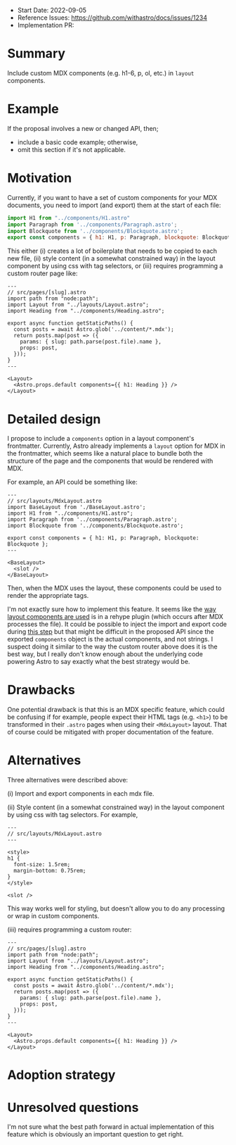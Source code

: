 - Start Date: 2022-09-05
- Reference Issues: https://github.com/withastro/docs/issues/1234
- Implementation PR: <!-- leave empty -->

# Summary

Include custom MDX components (e.g. h1-6, p, ol, etc.) in `layout` components.

# Example

If the proposal involves a new or changed API, then;

- include a basic code example; otherwise,
- omit this section if it's not applicable.

# Motivation

Currently, if you want to have a set of custom components for your MDX documents, you need to import (and export) them at the start of each file:

```js
import H1 from "../components/H1.astro"
import Paragraph from '../components/Paragraph.astro';
import Blockquote from '../components/Blockquote.astro';
export const components = { h1: H1, p: Paragraph, blockquote: Blockquote };
```

This either (i) creates a lot of boilerplate that needs to be copied to each new file, (ii) style content (in a somewhat constrained way) in the layout component by using css with tag selectors, or (iii) requires programming a custom router page like:

```astro
---
// src/pages/[slug].astro
import path from "node:path";
import Layout from "../layouts/Layout.astro";
import Heading from "../components/Heading.astro";

export async function getStaticPaths() {
  const posts = await Astro.glob('../content/*.mdx');
  return posts.map(post => ({
    params: { slug: path.parse(post.file).name },
    props: post,
  }));
}
---

<Layout>
  <Astro.props.default components={{ h1: Heading }} />
</Layout>
```


# Detailed design

I propose to include a `components` option in a layout component's frontmatter. Currently, Astro already implements a `layout` option for MDX in the frontmatter, which seems like a natural place to bundle both the structure of the page and the components that would be rendered with MDX.

For example, an API could be something like:
```astro
---
// src/layouts/MdxLayout.astro
import BaseLayout from './BaseLayout.astro';
import H1 from "../components/H1.astro";
import Paragraph from '../components/Paragraph.astro';
import Blockquote from '../components/Blockquote.astro';

export const components = { h1: H1, p: Paragraph, blockquote: Blockquote };
---

<BaseLayout>
  <slot />
</BaseLayout>
```

Then, when the MDX uses the layout, these components could be used to render the appropriate tags.

I'm not exactly sure how to implement this feature. It seems like the [way layout components are used](https://github.com/withastro/astro/blob/63cd9d89e8b83ce5e39cdae84a8342e28d1940cc/packages/integrations/mdx/src/astro-data-utils.ts#L15-L68) is in a rehype plugin (which occurs after MDX processes the file). It could be possible to inject the import and export code during [this step](https://github.com/withastro/astro/blob/63cd9d89e8b83ce5e39cdae84a8342e28d1940cc/packages/integrations/mdx/src/index.ts#L67-L85) but that might be difficult in the proposed API since the exported `components` object is the actual components, and not strings. I suspect doing it similar to the way the custom router above does it is the best way, but I really don't know enough about the underlying code powering Astro to say exactly what the best strategy would be. 

# Drawbacks

One potential drawback is that this is an MDX specific feature, which could be confusing if for example, people expect their HTML tags (e.g. `<h1>`) to be transformed in their `.astro` pages when using their `<MdxLayout>` layout. That of course could be mitigated with proper documentation of the feature. 

# Alternatives

Three alternatives were described above:

(i) Import and export components in each mdx file.

(ii) Style content (in a somewhat constrained way) in the layout component by using css with tag selectors. For example,

```astro
---
// src/layouts/MdxLayout.astro
---

<style>
h1 {
  font-size: 1.5rem;
  margin-bottom: 0.75rem;
}
</style>

<slot />
```

This way works well for styling, but doesn't allow you to do any processing or wrap in custom components.

(iii) requires programming a custom router:

```astro
---
// src/pages/[slug].astro
import path from "node:path";
import Layout from "../layouts/Layout.astro";
import Heading from "../components/Heading.astro";

export async function getStaticPaths() {
  const posts = await Astro.glob('../content/*.mdx');
  return posts.map(post => ({
    params: { slug: path.parse(post.file).name },
    props: post,
  }));
}
---

<Layout>
  <Astro.props.default components={{ h1: Heading }} />
</Layout>
```


# Adoption strategy



# Unresolved questions

I'm not sure what the best path forward in actual implementation of this feature which is obviously an important question to get right. 
